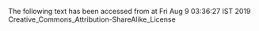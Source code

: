 The following text has been accessed from at Fri Aug 9 03:36:27 IST 2019
Creative_Commons_Attribution-ShareAlike_License
